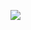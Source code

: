 
![](https://github.com/rosannagamal/CS4810-Milestone4/assets/100275599/5ab2871c-ec74-4d50-ba2c-2888ac4003f1)
